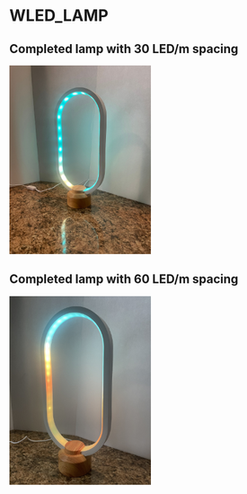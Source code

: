 # WLED_LAMP

##  Completed lamp with 30 LED/m spacing
<img src="/images/oval_lamp_completed_30m.jpg" width="50%">

##  Completed lamp with 60 LED/m spacing
<img src="/images/oval_lamp_completed_60m.jpg" width="50%">
